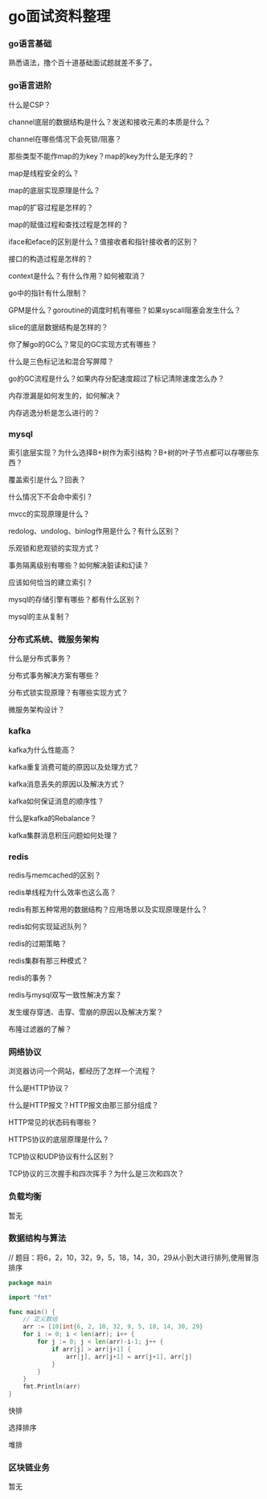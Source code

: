 # go面试资料整理

### go语言基础
熟悉语法，撸个百十道基础面试题就差不多了。

### go语言进阶
什么是CSP？

channel底层的数据结构是什么？发送和接收元素的本质是什么？

channel在哪些情况下会死锁/阻塞？

那些类型不能作map的为key？map的key为什么是无序的？

map是线程安全的么？

map的底层实现原理是什么？

map的扩容过程是怎样的？

map的赋值过程和查找过程是怎样的？

iface和eface的区别是什么？值接收者和指针接收者的区别？

接口的构造过程是怎样的？

context是什么？有什么作用？如何被取消？

go中的指针有什么限制？

GPM是什么？goroutine的调度时机有哪些？如果syscall阻塞会发生什么？

slice的底层数据结构是怎样的？

你了解go的GC么？常见的GC实现方式有哪些？

什么是三色标记法和混合写屏障？

go的GC流程是什么？如果内存分配速度超过了标记清除速度怎么办？

内存泄漏是如何发生的，如何解决？

内存逃逸分析是怎么进行的？

### mysql
索引底层实现？为什么选择B+树作为索引结构？B+树的叶子节点都可以存哪些东西？

覆盖索引是什么？回表？

什么情况下不会命中索引？

mvcc的实现原理是什么？

redolog、undolog、binlog作用是什么？有什么区别？

乐观锁和悲观锁的实现方式？

事务隔离级别有哪些？如何解决脏读和幻读？

应该如何恰当的建立索引？

mysql的存储引擎有哪些？都有什么区别？

mysql的主从复制？

### 分布式系统、微服务架构
什么是分布式事务？

分布式事务解决方案有哪些？

分布式锁实现原理？有哪些实现方式？

微服务架构设计？

### kafka
kafka为什么性能高？

kafka重复消费可能的原因以及处理方式？

kafka消息丢失的原因以及解决方式？

kafka如何保证消息的顺序性？

什么是kafka的Rebalance？

kafka集群消息积压问题如何处理？

### redis
redis与memcached的区别？

redis单线程为什么效率也这么高？

redis有那五种常用的数据结构？应用场景以及实现原理是什么？

redis如何实现延迟队列？

redis的过期策略？

redis集群有那三种模式？

redis的事务？

redis与mysql双写一致性解决方案？

发生缓存穿透、击穿、雪崩的原因以及解决方案？

布隆过滤器的了解？

### 网络协议
浏览器访问一个网站，都经历了怎样一个流程？

什么是HTTP协议？

什么是HTTP报文？HTTP报文由那三部分组成？

HTTP常见的状态码有哪些？

HTTPS协议的底层原理是什么？

TCP协议和UDP协议有什么区别？

TCP协议的三次握手和四次挥手？为什么是三次和四次？

### 负载均衡
暂无

### 数据结构与算法
// 题目：将6，2，10，32，9，5，18，14，30，29从小到大进行排列,使用冒泡排序
```go
package main

import "fmt"

func main() {
    // 定义数组
    arr := [10]int{6, 2, 10, 32, 9, 5, 18, 14, 30, 29}
    for i := 0; i < len(arr); i++ {
        for j := 0; j < len(arr)-i-1; j++ {
            if arr[j] > arr[j+1] {
                arr[j], arr[j+1] = arr[j+1], arr[j]
            }
        }
    }
    fmt.Println(arr)
}
```

快排

选择排序

堆排

### 区块链业务
暂无